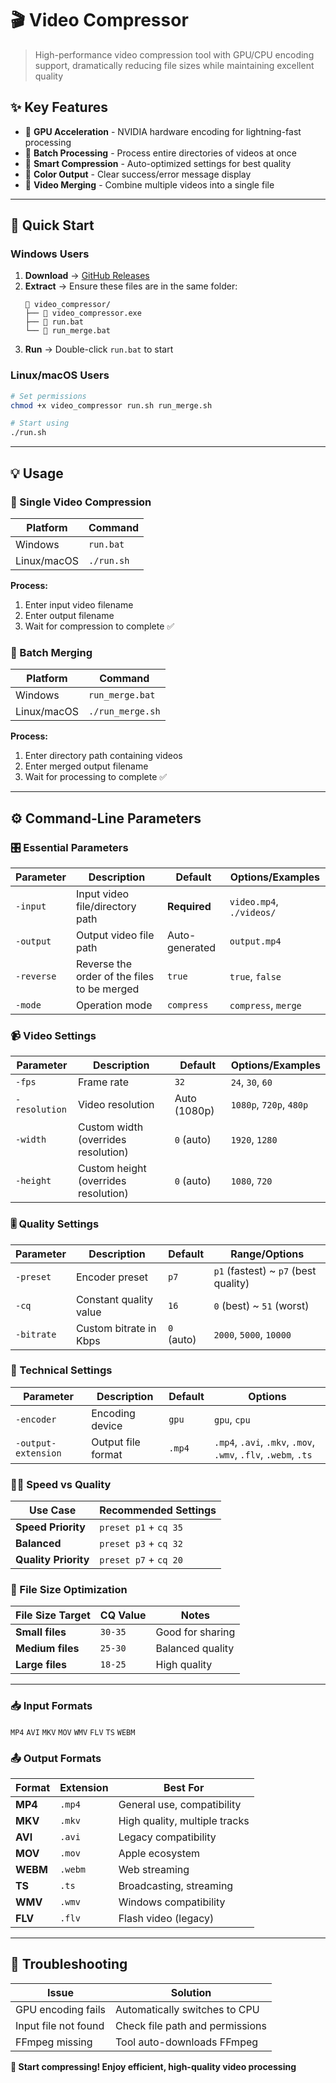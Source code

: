# 🎬 Video Compressor

> High-performance video compression tool with GPU/CPU encoding support, dramatically reducing file sizes while maintaining excellent quality

## ✨ Key Features

- 🚀 **GPU Acceleration** - NVIDIA hardware encoding for lightning-fast processing
- 📁 **Batch Processing** - Process entire directories of videos at once
- 🎯 **Smart Compression** - Auto-optimized settings for best quality
- 🎨 **Color Output** - Clear success/error message display
- 🔄 **Video Merging** - Combine multiple videos into a single file

---

## 🚀 Quick Start

### Windows Users

1. **Download** → [GitHub Releases](https://github.com/911218sky/video_compressor/releases)
2. **Extract** → Ensure these files are in the same folder:
   ```
   📁 video_compressor/
   ├── 🔧 video_compressor.exe
   ├── 📝 run.bat
   └── 📝 run_merge.bat
   ```
3. **Run** → Double-click `run.bat` to start

### Linux/macOS Users

```bash
# Set permissions
chmod +x video_compressor run.sh run_merge.sh

# Start using
./run.sh
```

---

## 💡 Usage

### 🎯 Single Video Compression

| Platform | Command |
|----------|---------|
| Windows | `run.bat` |
| Linux/macOS | `./run.sh` |

**Process:**
1. Enter input video filename
2. Enter output filename  
3. Wait for compression to complete ✅

### 📁 Batch Merging

| Platform | Command |
|----------|---------|
| Windows | `run_merge.bat` |
| Linux/macOS | `./run_merge.sh` |

**Process:**
1. Enter directory path containing videos
2. Enter merged output filename
3. Wait for processing to complete ✅

---

## ⚙️ Command-Line Parameters

### 🎛️ Essential Parameters

| Parameter | Description | Default | Options/Examples |
|-----------|-------------|---------|------------------|
| `-input` | Input video file/directory path | **Required** | `video.mp4`, `./videos/` |
| `-output` | Output video file path | Auto-generated | `output.mp4` |
| `-reverse` | Reverse the order of the files to be merged | `true` | `true`, `false` |
| `-mode` | Operation mode | `compress` | `compress`, `merge` |

### 📹 Video Settings

| Parameter | Description | Default | Options/Examples |
|-----------|-------------|---------|------------------|
| `-fps` | Frame rate | `32` | `24`, `30`, `60` |
| `-resolution` | Video resolution | Auto (1080p) | `1080p`, `720p`, `480p` |
| `-width` | Custom width (overrides resolution) | `0` (auto) | `1920`, `1280` |
| `-height` | Custom height (overrides resolution) | `0` (auto) | `1080`, `720` |

### 🎚️ Quality Settings

| Parameter | Description | Default | Range/Options |
|-----------|-------------|---------|---------------|
| `-preset` | Encoder preset | `p7` | `p1` (fastest) ~ `p7` (best quality) |
| `-cq` | Constant quality value | `16` | `0` (best) ~ `51` (worst) |
| `-bitrate` | Custom bitrate in Kbps | `0` (auto) | `2000`, `5000`, `10000` |

### 🔧 Technical Settings

| Parameter | Description | Default | Options |
|-----------|-------------|---------|---------|
| `-encoder` | Encoding device | `gpu` | `gpu`, `cpu` |
| `-output-extension` | Output file format | `.mp4` | `.mp4`, `.avi`, `.mkv`, `.mov`, `.wmv`, `.flv`, `.webm`, `.ts` |

### 🏃‍♂️ Speed vs Quality

| Use Case | Recommended Settings |
|----------|---------------------|
| **Speed Priority** | `preset p1` + `cq 35` |
| **Balanced** | `preset p3` + `cq 32` |
| **Quality Priority** | `preset p7` + `cq 20` |

### 💾 File Size Optimization

| File Size Target | CQ Value | Notes |
|------------------|----------|-------|
| **Small files** | `30-35` | Good for sharing |
| **Medium files** | `25-30` | Balanced quality |
| **Large files** | `18-25` | High quality |

---

### 📥 Input Formats
`MP4` `AVI` `MKV` `MOV` `WMV` `FLV` `TS` `WEBM`

### 📤 Output Formats  
| Format | Extension | Best For |
|--------|-----------|----------|
| **MP4** | `.mp4` | General use, compatibility |
| **MKV** | `.mkv` | High quality, multiple tracks |
| **AVI** | `.avi` | Legacy compatibility |
| **MOV** | `.mov` | Apple ecosystem |
| **WEBM** | `.webm` | Web streaming |
| **TS** | `.ts` | Broadcasting, streaming |
| **WMV** | `.wmv` | Windows compatibility |
| **FLV** | `.flv` | Flash video (legacy) |

---

## 🔧 Troubleshooting

| Issue | Solution |
|-------|----------|
| GPU encoding fails | Automatically switches to CPU |
| Input file not found | Check file path and permissions |
| FFmpeg missing | Tool auto-downloads FFmpeg |


**🚀 Start compressing! Enjoy efficient, high-quality video processing**